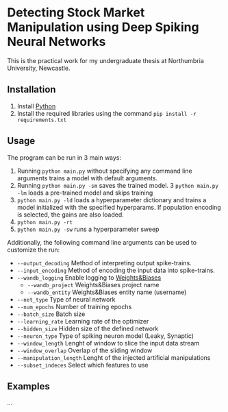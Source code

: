 # Detecting Stock Market Manipulation using Deep Spiking Neural Networks

This is the practical work for my undergraduate thesis at Northumbria University, Newcastle.

## Installation

1. Install [Python](https://www.python.org/downloads/)
2. Install the required libraries using the command ```pip install -r requirements.txt```

## Usage
The program can be run in 3 main ways:
1. Running ```python main.py``` without specifying any command line arguments trains a model with default arguments.
2. Running ```python main.py -sm``` saves the trained model.
3 ```python main.py -lm``` loads a pre-trained model and skips training
4. ```python main.py -ld``` loads a hyperparameter dictionary and trains a model initialized with the specified hyperparams. If population encoding is selected, the gains are also loaded.
5. ```python main.py -rt```
6. ```python main.py -sw``` runs a hyperparameter sweep

Additionally, the following command line arguments can be used to customize the run:
- ```--output_decoding``` Method of interpreting output spike-trains.
- ```--input_encoding``` Method of encoding the input data into spike-trains.
- ```--wandb_logging``` Enable logging to [Weights&Biases](https://www.wandb.ai)
  - ```--wandb_project``` Weights&Biases project name
  - ```--wandb_entity```  Weights&Biases entity name (username)
- ```--net_type``` Type of neural network
- ```--num_epochs``` Number of training epochs
- ```--batch_size``` Batch size
- ```--learning_rate``` Learning rate of the optimizer
- ```--hidden_size``` Hidden size of the defined network
- ```--neuron_type``` Type of spiking neuron model (Leaky, Synaptic)
- ```--window_length``` Lenght of window to slice the input data stream
- ```--window_overlap``` Overlap of the sliding window
- ```--manipulation_length``` Lenght of the injected artificial manipulations
- ```--subset_indeces``` Select which features to use

## Examples

...
